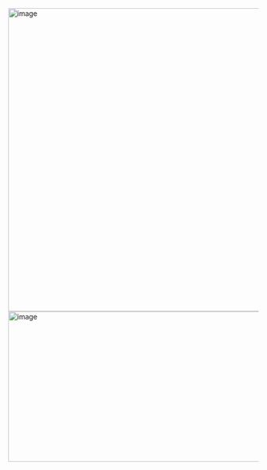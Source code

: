 <img width="529" height="609" alt="image" src="https://github.com/user-attachments/assets/0c7f7c75-1ddd-4dc3-9c32-a679fda5c92c" />

<img width="546" height="302" alt="image" src="https://github.com/user-attachments/assets/954123a4-8525-4809-aa8f-ba3efd2c1e73" />


